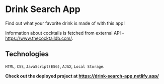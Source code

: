 # Drink Search App

Find out what your favorite drink is made of with this app!

Information about cocktails is fetched from external API - https://www.thecocktaildb.com/.

## Technologies

`HTML`, `CSS`, `JavaScript(ES6)`, `AJAX`, `Local Storage`.

**Check out the deployed project at https://drink-search-app.netlify.app/**
